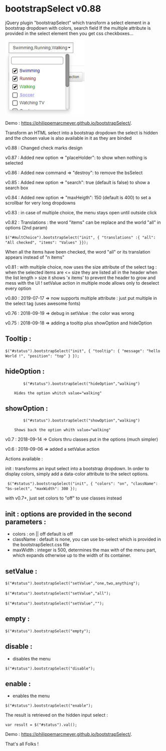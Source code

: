 # bootstrapSelect v0.88

jQuery plugin "bootstrapSelect" which transform a select element in a bootstrap dropdown with colors, search field 
If the multiple attribute is provided in the select element then you get css checkboxes...


![screen shot](https://raw.githubusercontent.com/PhilippeMarcMeyer/bootstrapSelect/master/BootstrapSelectDemo.jpg)

Demo : https://philippemarcmeyer.github.io/bootstrapSelect/.

Transform an HTML select into a bootstrap dropdown
the select is hidden and the chosen value is also available in it as they are binded

v0.88 : Changed check marks design

v0.87 : Added new option => "placeHolder": to show when nothing is selected

v0.86 : Added new command => "destroy": to remove the bsSelect 

v0.85 : Added new option => "search": true (default is false) to show a search box

v0.84 : Added new option => "maxHeigth": 150 (default is 400) to set a scrollbar for very long dropdowns 

v0.83 : in case of multiple choice, the menu stays open until outside click

v0.82 : Translations : the word "items" can be replace and the world "all" in options (2nd param) 
```
$("#multChoice").bootstrapSelect("init", { "translations" :{ "all": "All checked", "items": "Values" }});
```	
When all the items have been checked, the word "all" or its translation appears instead of "n items"

v0.81 : with multiple choice, now uses the size attribute of the select tag : when the selected items are <= size they are listed all in the header when the list length > size it shows 'x items' to prevent the header to grow and mess with the UI !
 setValue action in multiple mode allows only to deselect every option

v0.80 : 2019-07-17 => now supports multiple attribute : just put multiple in the select tag  (uses awesome fonts)

v0.76 : 2018-09-19 =>  debug in setValue : the color was wrong

v0.75 : 2018-09-18 => adding a tooltip plus showOption and hideOption
## Tooltip :
```
$("#status").bootstrapSelect("init", { "tooltip": { "message": "hello World !", "position": "top" } });
```

## hideOption :
```
		$("#status").bootstrapSelect("hideOption","walking")
```
		Hides the option whitch value="walking"
## showOption :
```
		$("#status").bootstrapSelect("showOption","walking")
```
		Shows back the option whith value="walking"
		
v0.7  : 2018-09-14 => Colors thru classes put in the options (much simpler)

v0.6  : 2018-09-06 => added a setValue action


Actions available :

init : transforms an input select into a bootstrap dropdown. In order to display colors, simply add a data-color attribute to the select options.
```
 $("#status").bootstrapSelect("init", { "colors": "on", "className": "bs-select", "maxWidth": 300 });
 ```
 with v0.7+, just set colors to "off" to use classes instead
 
## init : options are provided in the second parameters :
- colors : on || off default is off
- className : default is none, you can use bs-select which is provided in the bootstrapSelect.css file
- maxWidth : integer is 500, determines the max with of the menu part, which expands otherwise up to the width of its container.
## setValue :
```
$("#status").bootstrapSelect("setValue","one,two,anything");

$("#status").bootstrapSelect("setValue","all");

$("#status").bootstrapSelect("setValue","");
```
## empty : 
```
$("#status").bootstrapSelect("empty");
```
## disable :
- disables the menu
```
$("#status").bootstrapSelect("disable");
```
## enable :
- enables the menu
```
$("#status").bootstrapSelect("enable");
```
The result is retrieved on the hidden input select : 
```
var result = $("#status").val();
```
Demo : https://philippemarcmeyer.github.io/bootstrapSelect/.

That's all Folks !
